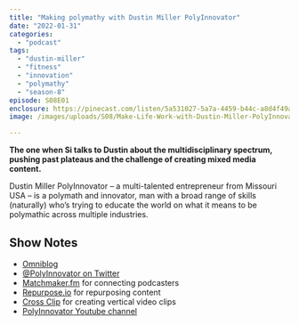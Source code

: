 ```yaml
---
title: "Making polymathy with Dustin Miller PolyInnovator"
date: "2022-01-31"
categories: 
  - "podcast"
tags: 
  - "dustin-miller"
  - "fitness"
  - "innovation"
  - "polymathy"
  - "season-8"
episode: S08E01
enclosure: https://pinecast.com/listen/5a531027-5a7a-4459-b44c-a8d4f49a6a2f.mp3
image: /images/uploads/S08/Make-Life-Work-with-Dustin-Miller-PolyInnovator.jpg

---
```


**The one when Si talks to Dustin about the multidisciplinary spectrum, pushing past plateaus and the challenge of creating mixed media content.**

Dustin Miller PolyInnovator – a multi-talented entrepreneur from Missouri USA – is a polymath and innovator, man with a broad range of skills (naturally) who’s trying to educate the world on what it means to be polymathic across multiple industries.

## Show Notes

- [Omniblog](https://polyinnovator.space)
- [@PolyInnovator on Twitter](https://twitter.com/polyinnovator)
- [Matchmaker.fm](https://www.matchmaker.fm/) for connecting podcasters
- [Repurpose.io](http://Repurpose.io) for repurposing content
- [Cross Clip](https://crossclip.com/) for creating vertical video clips
- [PolyInnovator Youtube channel](https://www.youtube.com/channel/UC8CiDSb1peL5f8XD45ErmnQ)

